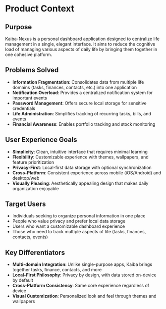 # Product Context

## Purpose
Kaiba-Nexus is a personal dashboard application designed to centralize life management in a single, elegant interface. It aims to reduce the cognitive load of managing various aspects of daily life by bringing them together in one cohesive platform.

## Problems Solved
- **Information Fragmentation**: Consolidates data from multiple life domains (tasks, finances, contacts, etc.) into one application
- **Notification Overload**: Provides a centralized notification system for important events
- **Password Management**: Offers secure local storage for sensitive credentials
- **Life Administration**: Simplifies tracking of recurring tasks, bills, and events
- **Financial Awareness**: Enables portfolio tracking and stock monitoring

## User Experience Goals
- **Simplicity**: Clean, intuitive interface that requires minimal learning
- **Flexibility**: Customizable experience with themes, wallpapers, and feature prioritization
- **Privacy-First**: Local-first data storage with optional synchronization
- **Cross-Platform**: Consistent experience across mobile (iOS/Android) and desktop/web
- **Visually Pleasing**: Aesthetically appealing design that makes daily organization enjoyable

## Target Users
- Individuals seeking to organize personal information in one place
- People who value privacy and prefer local data storage
- Users who want a customizable dashboard experience
- Those who need to track multiple aspects of life (tasks, finances, contacts, events)

## Key Differentiators
- **Multi-domain Integration**: Unlike single-purpose apps, Kaiba brings together tasks, finance, contacts, and more
- **Local-First Philosophy**: Privacy by design, with data stored on-device by default
- **Cross-Platform Consistency**: Same core experience regardless of device
- **Visual Customization**: Personalized look and feel through themes and wallpapers
